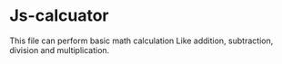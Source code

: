 # Js-calcuator

This file can perform basic math calculation
Like addition, subtraction, division and multiplication.
